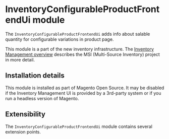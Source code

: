 # InventoryConfigurableProductFrontendUi module

The `InventoryConfigurableProductFrontendUi` adds info about salable quantity for configurable variations in product page.

This module is a part of the new inventory infrastructure. The
[Inventory Management overview](https://developer.adobe.com/commerce/webapi/rest/inventory/index.html)
describes the MSI (Multi-Source Inventory) project in more detail.

## Installation details

This module is installed as part of Magento Open Source. It may be disabled if the Inventory Management UI
is provided by a 3rd-party system or if you run a headless version of Magento.

## Extensibility

The `InventoryConfigurableProductFrontendUi` module contains several extension points.
